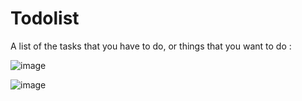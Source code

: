 # Todolist
A list of the tasks that you have to do, or things that you want to do :

![image](https://github.com/Rahulgarg01/todolist/assets/96775549/514c3236-8bd8-4e19-8229-c42142631556)

![image](https://github.com/Rahulgarg01/todolist/assets/96775549/28d7fea2-a7d9-4fff-a084-40b583fd4cbc)
